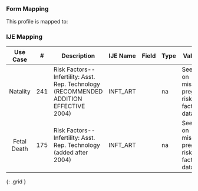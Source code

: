 ### Form Mapping
This profile is mapped to:

### IJE Mapping

| **Use Case** |  **#**   |  **Description**  | **IJE Name**  |  **Field**  |  **Type**  | **Value Set**  |
| :---------: | --------------- | ------------ | ------------- | ---------- | ---------- | -------------- |
| Natality | 241 | Risk Factors--Infertility: Asst. Rep. Technology  (RECOMMENDED ADDITION EFFECTIVE 2004) | INFT_ART |  |na |See [Note on missing pregnancy risk factors data] |
| Fetal Death | 175 | Risk Factors--Infertility: Asst. Rep. Technology (added after 2004) | INFT_ART |  |na |See [Note on missing pregnancy risk factors data] |
{: .grid }
